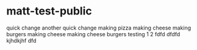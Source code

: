 # matt-test-public

quick change
another quick change
making pizza
making cheese
making burgers
making cheese
making cheese burgers
testing 1 2
fdfd
dfdfd
kjhdkjhf
dfd